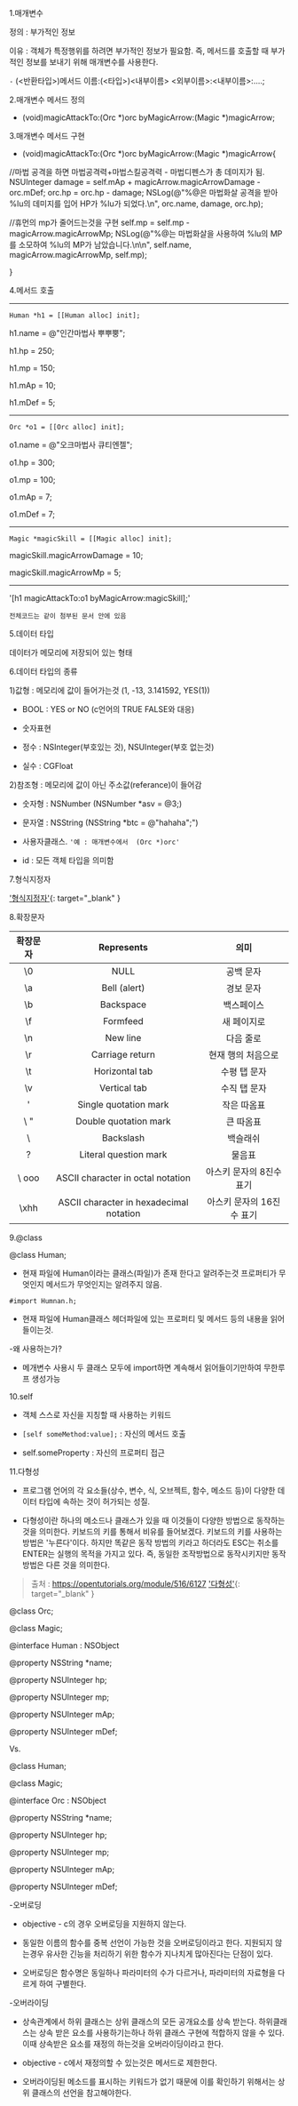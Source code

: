 1.매개변수

정의 : 부가적인 정보

이유 : 객체가 특정행위를 하려면 부가적인 정보가 필요함. 즉, 메서드를 호출할 때 부가적인 정보를 보내기 위해 매개변수를 사용한다.

`-` (<반환타입>)메서드 이름:(<타입>)<내부이름> <외부이름>:<내부이름>:....;

2.매개변수 메서드 정의

- (void)magicAttackTo:(Orc *)orc byMagicArrow:(Magic *)magicArrow;

3.매개변수 메서드 구현

- (void)magicAttackTo:(Orc *)orc byMagicArrow:(Magic *)magicArrow{

//마법 공격을 하면 마법공격력+마법스킬공격력 - 마법디펜스가 총 데미지가 됨.
NSUInteger damage = self.mAp + magicArrow.magicArrowDamage - orc.mDef;
orc.hp = orc.hp - damage;
NSLog(@"%@은 마법화살 공격을 받아 %lu의 데미지를 입어 HP가 %lu가 되었다.\n", orc.name, damage, orc.hp);

//휴먼의 mp가 줄어드는것을 구현
self.mp = self.mp - magicArrow.magicArrowMp;
NSLog(@"%@는 마법화살을 사용하여 %lu의 MP를 소모하여 %lu의 MP가 남았습니다.\n\n", self.name, magicArrow.magicArrowMp, self.mp);

}

4.메서드 호출

----------------------------------------

`Human *h1 = [[Human alloc] init];`

h1.name = @"인간마법사 뿌뿌뿡";

h1.hp = 250;

h1.mp = 150;

h1.mAp = 10;

h1.mDef = 5;

----------------------------------------

`Orc *o1 = [[Orc alloc] init];`

o1.name = @"오크마법사 큐티엔젤";

o1.hp = 300;

o1.mp = 100;

o1.mAp = 7;

o1.mDef = 7;


----------------------------------------

`Magic *magicSkill = [[Magic alloc] init];`

magicSkill.magicArrowDamage = 10;

magicSkill.magicArrowMp = 5;


----------------------------------------

'[h1 magicAttackTo:o1 byMagicArrow:magicSkill];'

`전체코드는 같이 첨부된 문서 안에 있음`

5.데이터 타입

데이터가 메모리에 저장되어 있는 형태

6.데이터 타입의 종류

1)값형 : 메모리에 값이 들어가는것 (1, -13, 3.141592, YES(1))

* BOOL : YES or NO (c언어의 TRUE FALSE와 대응)

* 숫자표현

 * 정수 : NSInteger(부호있는 것), NSUInteger(부호 없는것)

 * 실수 : CGFloat

2)참조형 : 메모리에 값이 아닌 주소값(referance)이 들어감

* 숫자형 : NSNumber (NSNumber *asv = @3;)

* 문자열 : NSString (NSString *btc = @"hahaha";")

* 사용자클래스. `'예 : 매개변수에서  (Orc *)orc'`

* id : 모든 객체 타입을 의미함

7.형식지정자

['형식지정자'](https://developer.apple.com/library/content/documentation/Cocoa/Conceptual/Strings/Articles/formatSpecifiers.html){: target="_blank" }

8.확장문자

| 확장문자  |  Represents | 의미 |
|:-:|:-:|:-:|
| \0  | NULL  | 공백 문자 |
| \a |  Bell (alert) | 경보 문자  |
| \b  | Backspace  | 백스페이스  |
| \f  | Formfeed |  새 페이지로 |
| \n  | New line | 다음 줄로  |
| \r  | Carriage return  | 현재 행의 처음으로  |
| \t  | Horizontal tab  | 수평 탭 문자  |
| \v  | Vertical tab  | 수직 탭 문자  |
| \'  | Single quotation mark  | 작은 따옴표  |
| \ "  | Double quotation mark  | 큰 따옴표  |
| \\  | Backslash  | 백슬래쉬  |
| \?  | Literal question mark  | 물음표  |
| \ ooo  | ASCII character in octal notation  | 아스키 문자의 8진수 표기  |
| \xhh  |  ASCII character in hexadecimal notation | 아스키 문자의 16진수 표기  |


9.@class

@class Human;

* 현재 파일에 Human이라는 클래스(파일)가 존재 한다고 알려주는것 프로퍼티가 무엇인지 메서드가 무엇인지는 알려주지 않음.

`#import Humnan.h;`

* 현재 파일에 Human클래스 헤더파일에 있는 프로퍼티 및 메서드 등의 내용을 읽어 들이는것.

-왜 사용하는가?

* 메개변수 사용시 두 클래스 모두에 import하면 계속해서 읽어들이기만하여 무한루프 생성가능

10.self

* 객체 스스로 자신을 지칭할 때 사용하는 키워드

* `[self someMethod:value];` : 자신의 메서드 호출

* self.someProperty : 자신의 프로퍼티 접근

11.다형성

* 프로그램 언어의 각 요소들(상수, 변수, 식, 오브젝트, 함수, 메소드 등)이 다양한 데이터 타입에 속하는 것이 허가되는 성질.

* 다형성이란 하나의 메소드나 클래스가 있을 때 이것들이 다양한 방법으로 동작하는 것을 의미한다. 키보드의 키를 통해서 비유를 들어보겠다. 키보드의 키를 사용하는 방법은 '누른다'이다. 하지만 똑같은 동작 방법의 키라고 하더라도 ESC는 취소를 ENTER는 실행의 목적을 가지고 있다. 즉, 동일한 조작방법으로 동작시키지만 동작방법은 다른 것을 의미한다.
>출처 : https://opentutorials.org/module/516/6127
['다형성'](https://opentutorials.org/module/516/6127){: target="_blank" }

@class Orc;

@class Magic;

@interface Human : NSObject

@property NSString *name;

@property NSUInteger hp;

@property NSUInteger mp;

@property NSUInteger mAp;

@property NSUInteger mDef;


Vs.

@class Human;

@class Magic;

@interface Orc : NSObject

@property NSString *name;

@property NSUInteger hp;

@property NSUInteger mp;

@property NSUInteger mAp;

@property NSUInteger mDef;


-오버로딩

* objective - c의 경우 오버로딩을 지원하지 않는다.

* 동일한 이름의 함수를 중복 선언이 가능한 것을 오버로딩이라고 한다. 지원되지 않는경우 유사한 긴능을 처리하기 위한 함수가 지나치게 많아진다는 단점이 있다.

* 오버로딩은 함수명은 동일하나 파라미터의 수가 다르거나, 파라미터의 자료형을 다르게 하여 구별한다.

-오버라이딩

* 상속관계에서 하위 클래스는 상위 클래스의 모든 공개요소를 상속 받는다. 하위클래스는 상속 받은 요소를 사용하기는하나 하위 클래스 구현에 적합하지 않을 수 있다. 이때 상속받은 요소를 재정의 하는것을 오버라이딩이라고 한다.

* objective - c에서 재정의할 수 있는것은 메서드로 제한한다.

* 오버라이딩된 메소드를 표시하는 키워드가 없기 때문에 이를 확인하기 위해서는 상위 클래스의 선언을 참고해야한다.


